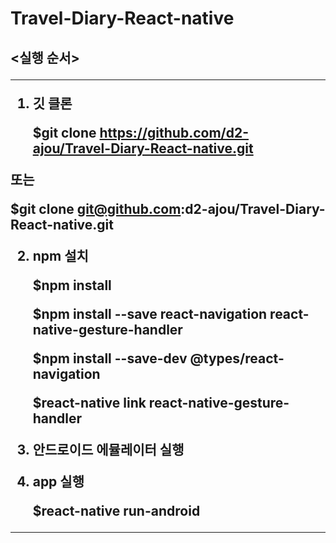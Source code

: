 # Travel-Diary-React-native

<h2> <실행 순서>
  
-----------------------------------------------------------------------

1. 깃 클론

   $git clone https://github.com/d2-ajou/Travel-Diary-React-native.git
  
  또는
  
   $git clone git@github.com:d2-ajou/Travel-Diary-React-native.git
   
  
2. npm 설치

   $npm install
   
   $npm install --save react-navigation react-native-gesture-handler
   
   $npm install --save-dev @types/react-navigation
   
   $react-native link react-native-gesture-handler
   
  
3. 안드로이드 에뮬레이터 실행

  
4. app 실행

   $react-native run-android
   
-----------------------------------------------------------------------
